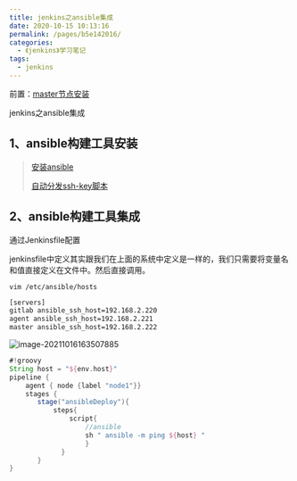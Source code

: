 ```yaml
---
title: jenkins之ansible集成
date: 2020-10-15 10:13:16
permalink: /pages/b5e142016/
categories:
  - 《jenkins》学习笔记
tags:
  - jenkins
---
```


前置：[master节点安装](/pages/b5e1429/)

jenkins之ansible集成
<!-- more -->

## 1、ansible构建工具安装

> [安装ansible](https://hongwei888.com/pages/0e69f621/)
>
> [自动分发ssh-key脚本](/pages/ec829d/)

## 2、ansible构建工具集成

通过Jenkinsfile配置

jenkinsfile中定义其实跟我们在上面的系统中定义是一样的，我们只需要将变量名和值直接定义在文件中。然后直接调用。

`vim /etc/ansible/hosts`

```sh
[servers]
gitlab ansible_ssh_host=192.168.2.220
agent ansible_ssh_host=192.168.2.221
master ansible_ssh_host=192.168.2.222
```

![image-20211016163507885](https://cdn.jsdelivr.net/gh/lzq70112/images/blog/image-20211016163507885.png)

```groovy
#!groovy
String host = "${env.host}"
pipeline {
    agent { node {label "node1"}} 
    stages {
       stage("ansibleDeploy"){
           steps{
               script{            
                   //ansible
                   sh " ansible -m ping ${host} "
                   }
             }
       }
}
```

